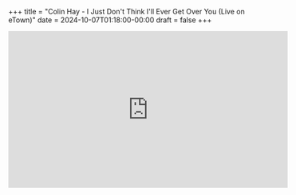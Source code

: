 +++
title = "Colin Hay - I Just Don't Think I'll Ever Get Over You (Live on eTown)"
date = 2024-10-07T01:18:00-00:00
draft = false
+++

<iframe width="560" height="315" src="https://www.youtube.com/embed/3Pvi4uKuawk?si=51H9rEtLA3shFlxe" title="YouTube video player" frameborder="0" allow="accelerometer; autoplay; clipboard-write; encrypted-media; gyroscope; picture-in-picture; web-share" referrerpolicy="strict-origin-when-cross-origin" allowfullscreen></iframe>
